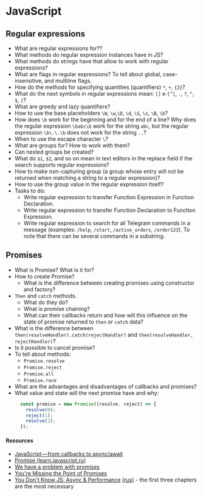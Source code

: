 # JavaScript

## Regular expressions

* What are regular expressions for??
* What methods do regular expression instances have in JS?
* What methods do strings have that allow to work with regular expressions?
* What are flags in regular expressions? To tell about global, case-insensitive, and multiline flags. 
* How do the methods for specifying quantities (quantifiers) `*`, `+`, `{3}`?
* What do the next symbols in regular expressions mean: `[]` и `[^]`, `.`, `?`, `^`, `$`, `|`?
* What are greedy and lazy quantifiers?
* How to use the base placeholders `\W`, `\w`,`\D`, `\d`, `\S`, `\s`, `\B`, `\b`?
* How does `\b` work for the beginning and for the end of a line? Why does the regular expression `\babc\b` work for the string `abc`, but the regular expression `\b\.\.\b` does not work for the string `..`?
* When to use the escape character `\`?
* What are groups for? How to work with them?
* Can nested groups be created?
* What do `$1`, `$2`, and so on mean in text editors in the replace field if the search supports regular expressions?
* How to make non-capturing group (a group whose entry will not be returned when matching a string to a regular expression)?
* How to use the group value in the regular expression itself?
* Tasks to do:
  * Write regular expression to transfer Function Expression in Function Declaration.
  * Write regular expression to transfer Function Declaration to Function Expression.
  * Write regular expression to search for all Telegram commands in a message (examples: `/help`, `/start`, `/active_orders`, `/order123`). To note that there can be several commands in a substring.

## Promises

* What is Promise? What is it for?
* How to create Promise?
  * What is the difference between creating promises using constructor and factory?
* `Then` and `catch` methods.
  * What do they do?
  * What is promise chaining?
  * What can their callbacks return and how will this influence on the state of promise returned to `then` or `catch` data?
* What is the difference between `then(resolveHandler).catch(rejectHandler)` and `then(resolveHandler, rejectHandler)`?
* Is it possible to cancel promise?
* To tell about methods:
  * `Promise.resolve`
  * `Promise.reject`
  * `Promise.all`
  * `Promise.race`
* What are the advantages and disadvantages of callbacks and promises?
* What value and state will the next promise have and why:
  ```javascript
    const promise = new Promise((resolve, reject) => {
      resolve(0);
      reject(1);
      resolve(2);
    });
  ```

#### Resources

* [JavaScript — from callbacks to async/await](https://medium.freecodecamp.org/javascript-from-callbacks-to-async-await-1cc090ddad99)
* [Promise (learn.javascript.ru)](https://learn.javascript.ru/promise)
* [We have a problem with promises](https://pouchdb.com/2015/05/18/we-have-a-problem-with-promises.html)
* [You're Missing the Point of Promises](https://blog.domenic.me/youre-missing-the-point-of-promises/#toc_1)
* [You Don't Know JS: Async & Performance](https://github.com/leonardomso/You-Dont-Know-JS/tree/master/async%20%26%20performance) [(rus)](https://github.com/devSchacht/You-Dont-Know-JS/tree/master/async%20%26%20performance) - the first three chapters are the most necessary
